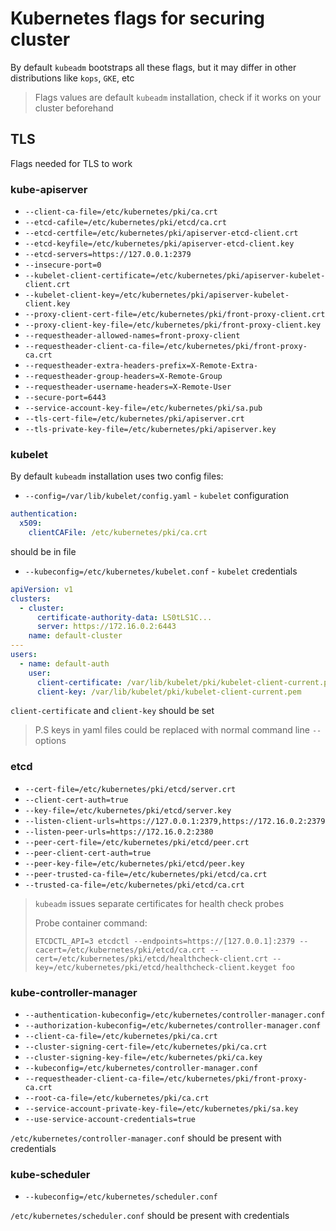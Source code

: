 # Kubernetes flags for securing cluster

By default `kubeadm` bootstraps all these flags, but it may differ in other distributions like `kops`, `GKE`, etc

> Flags values are default `kubeadm` installation, check if it works on your cluster beforehand

## TLS

Flags needed for TLS to work

### kube-apiserver

- `--client-ca-file=/etc/kubernetes/pki/ca.crt`
- `--etcd-cafile=/etc/kubernetes/pki/etcd/ca.crt`
- `--etcd-certfile=/etc/kubernetes/pki/apiserver-etcd-client.crt`
- `--etcd-keyfile=/etc/kubernetes/pki/apiserver-etcd-client.key`
- `--etcd-servers=https://127.0.0.1:2379`
- `--insecure-port=0`
- `--kubelet-client-certificate=/etc/kubernetes/pki/apiserver-kubelet-client.crt`
- `--kubelet-client-key=/etc/kubernetes/pki/apiserver-kubelet-client.key`
- `--proxy-client-cert-file=/etc/kubernetes/pki/front-proxy-client.crt`
- `--proxy-client-key-file=/etc/kubernetes/pki/front-proxy-client.key`
- `--requestheader-allowed-names=front-proxy-client`
- `--requestheader-client-ca-file=/etc/kubernetes/pki/front-proxy-ca.crt`
- `--requestheader-extra-headers-prefix=X-Remote-Extra-`
- `--requestheader-group-headers=X-Remote-Group`
- `--requestheader-username-headers=X-Remote-User`
- `--secure-port=6443`
- `--service-account-key-file=/etc/kubernetes/pki/sa.pub`
- `--tls-cert-file=/etc/kubernetes/pki/apiserver.crt`
- `--tls-private-key-file=/etc/kubernetes/pki/apiserver.key`

### kubelet

By default `kubeadm` installation uses two config files:

- `--config=/var/lib/kubelet/config.yaml` - `kubelet` configuration

```yaml
authentication:
  x509:
    clientCAFile: /etc/kubernetes/pki/ca.crt
```

should be in file

- `--kubeconfig=/etc/kubernetes/kubelet.conf` - `kubelet` credentials

```yaml
apiVersion: v1
clusters:
  - cluster:
      certificate-authority-data: LS0tLS1C...
      server: https://172.16.0.2:6443
    name: default-cluster
---
users:
  - name: default-auth
    user:
      client-certificate: /var/lib/kubelet/pki/kubelet-client-current.pem
      client-key: /var/lib/kubelet/pki/kubelet-client-current.pem
```

`client-certificate` and `client-key` should be set

> P.S keys in yaml files could be replaced with normal command line `--` options

### etcd

- `--cert-file=/etc/kubernetes/pki/etcd/server.crt`
- `--client-cert-auth=true`
- `--key-file=/etc/kubernetes/pki/etcd/server.key`
- `--listen-client-urls=https://127.0.0.1:2379,https://172.16.0.2:2379`
- `--listen-peer-urls=https://172.16.0.2:2380`
- `--peer-cert-file=/etc/kubernetes/pki/etcd/peer.crt`
- `--peer-client-cert-auth=true`
- `--peer-key-file=/etc/kubernetes/pki/etcd/peer.key`
- `--peer-trusted-ca-file=/etc/kubernetes/pki/etcd/ca.crt`
- `--trusted-ca-file=/etc/kubernetes/pki/etcd/ca.crt`

> `kubeadm` issues separate certificates for health check probes
>
> Probe container command:
>
> `ETCDCTL_API=3 etcdctl --endpoints=https://[127.0.0.1]:2379 --cacert=/etc/kubernetes/pki/etcd/ca.crt --cert=/etc/kubernetes/pki/etcd/healthcheck-client.crt --key=/etc/kubernetes/pki/etcd/healthcheck-client.keyget foo`

### kube-controller-manager

- `--authentication-kubeconfig=/etc/kubernetes/controller-manager.conf`
- `--authorization-kubeconfig=/etc/kubernetes/controller-manager.conf`
- `--client-ca-file=/etc/kubernetes/pki/ca.crt`
- `--cluster-signing-cert-file=/etc/kubernetes/pki/ca.crt`
- `--cluster-signing-key-file=/etc/kubernetes/pki/ca.key`
- `--kubeconfig=/etc/kubernetes/controller-manager.conf`
- `--requestheader-client-ca-file=/etc/kubernetes/pki/front-proxy-ca.crt`
- `--root-ca-file=/etc/kubernetes/pki/ca.crt`
- `--service-account-private-key-file=/etc/kubernetes/pki/sa.key`
- `--use-service-account-credentials=true`

`/etc/kubernetes/controller-manager.conf` should be present with credentials

### kube-scheduler

- `--kubeconfig=/etc/kubernetes/scheduler.conf`

`/etc/kubernetes/scheduler.conf` should be present with credentials
